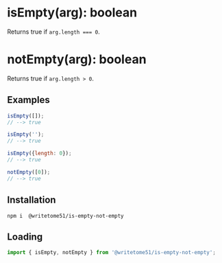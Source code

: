 # isEmpty(arg): boolean

Returns true if `arg.length === 0`.

# notEmpty(arg): boolean

Returns true if `arg.length > 0`.

## Examples
```js
isEmpty([]);
// --> true

isEmpty('');
// --> true

isEmpty({length: 0});
// --> true

notEmpty([0]);
// --> true
```

## Installation
`npm i  @writetome51/is-empty-not-empty`

## Loading
```js
import { isEmpty, notEmpty } from '@writetome51/is-empty-not-empty';
```
